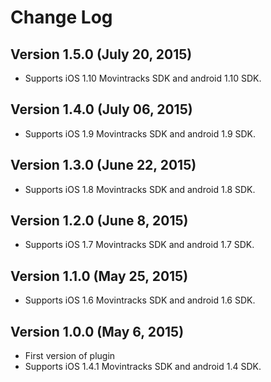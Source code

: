 # Change Log

## Version 1.5.0 (July 20, 2015)

* Supports iOS 1.10 Movintracks SDK and android 1.10 SDK.

## Version 1.4.0 (July 06, 2015)

* Supports iOS 1.9 Movintracks SDK and android 1.9 SDK.

## Version 1.3.0 (June 22, 2015)

* Supports iOS 1.8 Movintracks SDK and android 1.8 SDK.

## Version 1.2.0 (June 8, 2015)

* Supports iOS 1.7 Movintracks SDK and android 1.7 SDK.

## Version 1.1.0 (May 25, 2015)

* Supports iOS 1.6 Movintracks SDK and android 1.6 SDK.

## Version 1.0.0 (May 6, 2015)

* First version of plugin
* Supports iOS 1.4.1 Movintracks SDK and android 1.4 SDK.